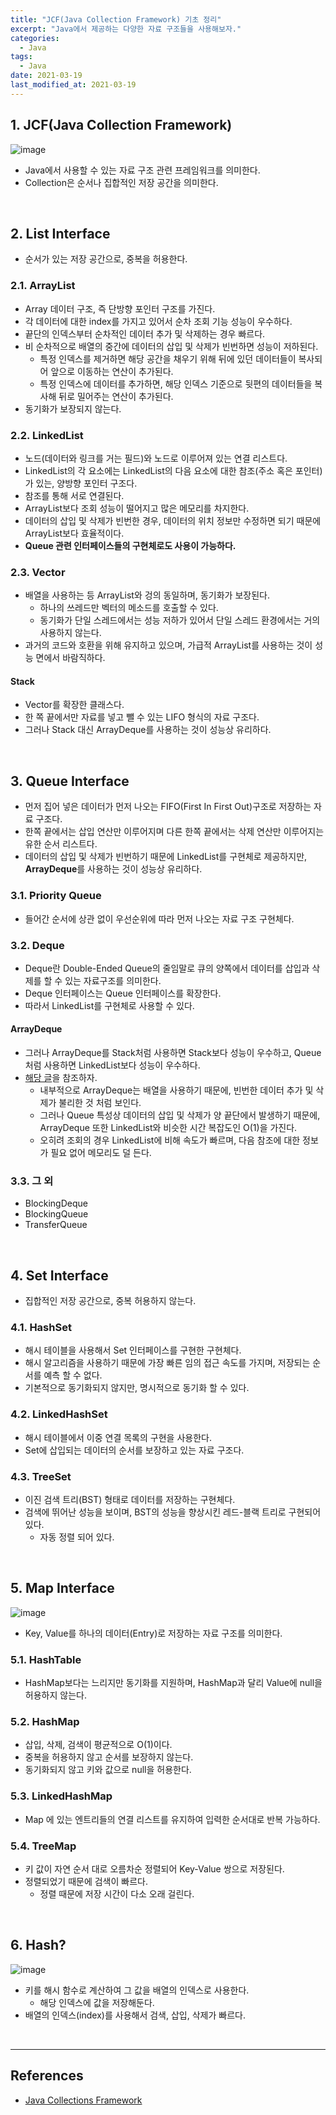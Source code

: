 ```yaml
---
title: "JCF(Java Collection Framework) 기초 정리"
excerpt: "Java에서 제공하는 다양한 자료 구조들을 사용해보자."
categories:
  - Java
tags:
  - Java
date: 2021-03-19
last_modified_at: 2021-03-19
---
```


## 1. JCF(Java Collection Framework)

![image](https://user-images.githubusercontent.com/56240505/132938503-1aa084d3-dee2-4d44-9e50-b4f619f2ccbe.png)

* Java에서 사용할 수 있는 자료 구조 관련 프레임워크를 의미한다.
* Collection은 순서나 집합적인 저장 공간을 의미한다.

<br>

## 2. List Interface

* 순서가 있는 저장 공간으로, 중복을 허용한다.

### 2.1. ArrayList

* Array 데이터 구조, 즉 단방향 포인터 구조를 가진다.
* 각 데이터에 대한 index를 가지고 있어서 순차 조회 기능 성능이 우수하다.
* 끝단의 인덱스부터 순차적인 데이터 추가 및 삭제하는 경우 빠르다.
* 비 순차적으로 배열의 중간에 데이터의 삽입 및 삭제가 빈번하면 성능이 저하된다.
  * 특정 인덱스를 제거하면 해당 공간을 채우기 위해 뒤에 있던 데이터들이 복사되어 앞으로 이동하는 연산이 추가된다.
  * 특정 인덱스에 데이터를 추가하면, 해당 인덱스 기준으로 뒷편의 데이터들을 복사해 뒤로 밀어주는 연산이 추가된다.
* 동기화가 보장되지 않는다.

### 2.2. LinkedList

* 노드(데이터와 링크를 거는 필드)와 노드로 이루어져 있는 연결 리스트다.
* LinkedList의 각 요소에는 LinkedList의 다음 요소에 대한 참조(주소 혹은 포인터)가 있는, 양방향 포인터 구조다.
* 참조를 통해 서로 연결된다.
* ArrayList보다 조회 성능이 떨어지고 많은 메모리를 차지한다.
* 데이터의 삽입 및 삭제가 빈번한 경우, 데이터의 위치 정보만 수정하면 되기 때문에 ArrayList보다 효율적이다.
* **Queue 관련 인터페이스들의 구현체로도 사용이 가능하다.**

### 2.3. Vector

* 배열을 사용하는 등 ArrayList와 겅의 동일하며, 동기화가 보장된다.
  * 하나의 쓰레드만 벡터의 메소드를 호출할 수 있다.
  * 동기화가 단일 스레드에서는 성능 저하가 있어서 단일 스레드 환경에서는 거의 사용하지 않는다.
* 과거의 코드와 호환을 위해 유지하고 있으며, 가급적 ArrayList를 사용하는 것이 성능 면에서 바람직하다.

#### Stack

* Vector를 확장한 클래스다.
* 한 쪽 끝에서만 자료를 넣고 뺄 수 있는 LIFO 형식의 자료 구조다.
* 그러나 Stack 대신 ArrayDeque를 사용하는 것이 성능상 유리하다.

<br>

## 3. Queue Interface

* 먼저 집어 넣은 데이터가 먼저 나오는 FIFO(First In First Out)구조로 저장하는 자료 구조다.
* 한쪽 끝에서는 삽입 연산만 이루어지며 다른 한쪽 끝에서는 삭제 연산만 이루어지는 유한 순서 리스트다.
* 데이터의 삽입 및 삭제가 빈번하기 때문에 LinkedList를 구현체로 제공하지만, **ArrayDeque**를 사용하는 것이 성능상 유리하다.

### 3.1. Priority Queue

* 들어간 순서에 상관 없이 우선순위에 따라 먼저 나오는 자료 구조 구현체다.

### 3.2. Deque

* Deque란 Double-Ended Queue의 줄임말로 큐의 양쪽에서 데이터를 삽입과 삭제를 할 수 있는 자료구조를 의미한다.
* Deque 인터페이스는 Queue 인터페이스를 확장한다.
* 따라서 LinkedList를 구현체로 사용할 수 있다.

#### ArrayDeque

* 그러나 ArrayDeque를 Stack처럼 사용하면 Stack보다 성능이 우수하고, Queue처럼 사용하면 LinkedList보다 성능이 우수하다.
* [해당 글](https://chucoding.tistory.com/52)을 참조하자.
  * 내부적으로 ArrayDeque는 배열을 사용하기 때문에, 빈번한 데이터 추가 및 삭제가 불리한 것 처럼 보인다.
  * 그러나 Queue 특성상 데이터의 삽입 및 삭제가 양 끝단에서 발생하기 때문에, ArrayDeque 또한 LinkedList와 비슷한 시간 복잡도인 O(1)을 가진다.
  * 오히려 조회의 경우 LinkedList에 비해 속도가 빠르며, 다음 참조에 대한 정보가 필요 없어 메모리도 덜 든다.

### 3.3. 그 외

* BlockingDeque
* BlockingQueue
* TransferQueue

<br>

## 4. Set Interface

* 집합적인 저장 공간으로, 중복 허용하지 않는다.

### 4.1. HashSet

* 해시 테이블을 사용해서 Set 인터페이스를 구현한 구현체다.
* 해시 알고리즘을 사용하기 때문에 가장 빠른 임의 접근 속도를 가지며, 저장되는 순서를 예측 할 수 없다.
* 기본적으로 동기화되지 않지만, 명시적으로 동기화 할 수 있다.

### 4.2. LinkedHashSet

* 해시 테이블에서 이중 연결 목록의 구현을 사용한다.
* Set에 삽입되는 데이터의 순서를 보장하고 있는 자료 구조다.

### 4.3. TreeSet

* 이진 검색 트리(BST) 형태로 데이터를 저장하는 구현체다.
* 검색에 뛰어난 성능을 보이며, BST의 성능을 향상시킨 레드-블랙 트리로 구현되어 있다.
  * 자동 정렬 되어 있다.

<br>

## 5. Map Interface

![image](https://user-images.githubusercontent.com/56240505/132938518-b6afe9be-a99c-43a5-b7f5-40cc3bc7e3dc.png)

* Key, Value를 하나의 데이터(Entry)로 저장하는 자료 구조를 의미한다.

### 5.1. HashTable

* HashMap보다는 느리지만 동기화를 지원하며, HashMap과 달리 Value에 null을 허용하지 않는다.

### 5.2. HashMap

* 삽입, 삭제, 검색이 평균적으로 O(1)이다.
* 중복을 허용하지 않고 순서를 보장하지 않는다.
* 동기화되지 않고 키와 값으로 null을 허용한다.

### 5.3. LinkedHashMap

* Map 에 있는 엔트리들의 연결 리스트를 유지하여 입력한 순서대로 반복 가능하다.

### 5.4. TreeMap

* 키 값이 자연 순서 대로 오름차순 정렬되어 Key-Value 쌍으로 저장된다.
* 정렬되었기 때문에 검색이 빠르다.
  * 정렬 때문에 저장 시간이 다소 오래 걸린다.

<br>

## 6. Hash?

![image](https://user-images.githubusercontent.com/56240505/132938677-6b0d264e-16c8-4743-b2bb-2d6735157408.png)

* 키를 해시 함수로 계산하여 그 값을 배열의 인덱스로 사용한다.
  * 해당 인덱스에 값을 저장해둔다.
* 배열의 인덱스(index)를 사용해서 검색, 삽입, 삭제가 빠르다.

<br>

---

## References

* [Java Collections Framework](https://parkho79.tistory.com/99)
